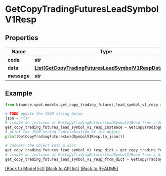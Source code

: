 # GetCopyTradingFuturesLeadSymbolV1Resp


## Properties

Name | Type | Description | Notes
------------ | ------------- | ------------- | -------------
**code** | **str** |  | [optional] 
**data** | [**List[GetCopyTradingFuturesLeadSymbolV1RespDataInner]**](GetCopyTradingFuturesLeadSymbolV1RespDataInner.md) |  | [optional] 
**message** | **str** |  | [optional] 

## Example

```python
from binance.spot.models.get_copy_trading_futures_lead_symbol_v1_resp import GetCopyTradingFuturesLeadSymbolV1Resp

# TODO update the JSON string below
json = "{}"
# create an instance of GetCopyTradingFuturesLeadSymbolV1Resp from a JSON string
get_copy_trading_futures_lead_symbol_v1_resp_instance = GetCopyTradingFuturesLeadSymbolV1Resp.from_json(json)
# print the JSON string representation of the object
print(GetCopyTradingFuturesLeadSymbolV1Resp.to_json())

# convert the object into a dict
get_copy_trading_futures_lead_symbol_v1_resp_dict = get_copy_trading_futures_lead_symbol_v1_resp_instance.to_dict()
# create an instance of GetCopyTradingFuturesLeadSymbolV1Resp from a dict
get_copy_trading_futures_lead_symbol_v1_resp_from_dict = GetCopyTradingFuturesLeadSymbolV1Resp.from_dict(get_copy_trading_futures_lead_symbol_v1_resp_dict)
```
[[Back to Model list]](../README.md#documentation-for-models) [[Back to API list]](../README.md#documentation-for-api-endpoints) [[Back to README]](../README.md)


